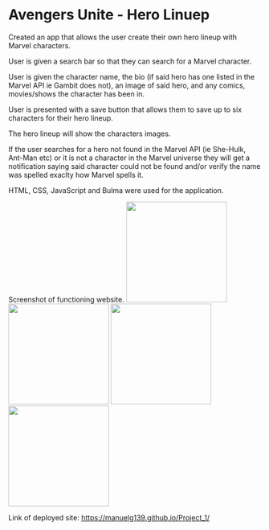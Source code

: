 # Avengers Unite - Hero Linuep
Created an app that allows the user create their own hero lineup with Marvel characters. 

User is given a search bar so that they can search for a Marvel character.

User is given the character name, the bio (if said hero has one listed in the Marvel API ie Gambit does not), an image of said hero, and any comics, movies/shows the character has been in.

User is presented with a save button that allows them to save up to six characters for their hero lineup.

The hero lineup will show the characters images.

If the user searches for a hero not found in the Marvel API (ie She-Hulk, Ant-Man etc) or it is not a character in the Marvel universe they will get a notification saying said character could not be found and/or verify the name was spelled exaclty how Marvel spells it.

HTML, CSS, JavaScript and Bulma were used for the application.

Screenshot of functioning website.
<img src ="https://user-images.githubusercontent.com/70343136/107592493-be9a0080-6bd2-11eb-9bad-e203fec39de4.png" width ="200">
<img src ="https://user-images.githubusercontent.com/70343136/107592495-bf329700-6bd2-11eb-9a07-4beb3fd19859.png" width ="200">
<img src ="https://user-images.githubusercontent.com/70343136/107592496-bfcb2d80-6bd2-11eb-8eed-e1cedce81bff.png" width ="200">
<img src ="https://user-images.githubusercontent.com/70343136/107592498-c0fc5a80-6bd2-11eb-970c-0c0507b685cd.png" width ="200">

Link of deployed site: https://manuelg139.github.io/Project_1/
